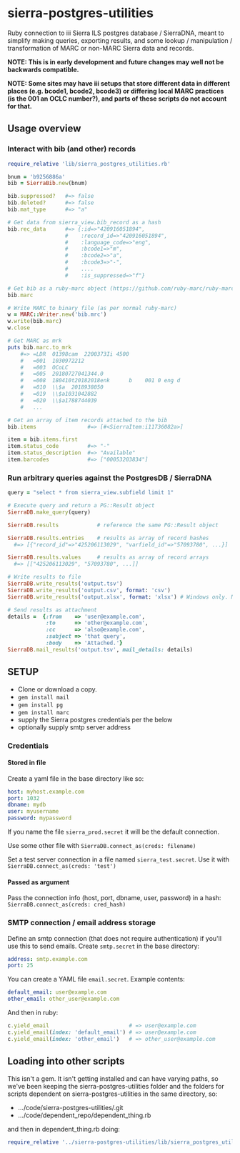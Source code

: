 # sierra-postgres-utilities

Ruby connection to iii Sierra ILS postgres database / SierraDNA, meant to simplify making queries, exporting results, and some lookup / manipulation / transformation of MARC or non-MARC Sierra data and records.

__NOTE: This is in early development and future changes may well not be backwards compatible.__

__NOTE: Some sites may have iii setups that store different data in different places (e.g. bcode1, bcode2, bcode3) or differing local MARC practices (is the 001 an OCLC number?), and parts of these scripts do not account for that.__

## Usage overview

### Interact with bib (and other) records

```ruby
require_relative 'lib/sierra_postgres_utilities.rb'

bnum = 'b9256886a'
bib = SierraBib.new(bnum)

bib.suppressed?   #=> false
bib.deleted?      #=> false
bib.mat_type      #=> "a"

# Get data from sierra_view.bib_record as a hash
bib.rec_data      #=> {:id=>"420916051894",
                  #    :record_id=>"420916051894",
                  #    :language_code=>"eng",
                  #    :bcode1=>"m",
                  #    :bcode2=>"a",
                  #    :bcode3=>"-",
                  #    ....
                  #    :is_suppressed=>"f"}

# Get bib as a ruby-marc object (https://github.com/ruby-marc/ruby-marc/)
bib.marc

# Write MARC to binary file (as per normal ruby-marc)
w = MARC::Writer.new('bib.mrc')
w.write(bib.marc)
w.close

# Get MARC as mrk
puts bib.marc.to_mrk
    #=> =LDR  01398cam  2200373Ii 4500
    #   =001  1030972212
    #   =003  OCoLC
    #   =005  20180727041344.0
    #   =008  180410t20182018enk      b    001 0 eng d
    #   =010  \\$a  2018938050
    #   =019  \\$a1031042882
    #   =020  \\$a1788744039
    #   ...

# Get an array of item records attached to the bib
bib.items                #=> [#<SierraItem:i11736082a>]

item = bib.items.first
item.status_code         #=> "-"
item.status_description  #=> "Available"
item.barcodes            #=> ["00053203834"]
```

### Run arbitrary queries against the PostgresDB / SierraDNA

```ruby
query = "select * from sierra_view.subfield limit 1"

# Execute query and return a PG::Result object
SierraDB.make_query(query)

SierraDB.results            # reference the same PG::Result object

SierraDB.results.entries    # results as array of record hashes
  #=> [{"record_id"=>"425206113029", "varfield_id"=>"57093780", ...}]

SierraDB.results.values     # results as array of record arrays
  #=> [["425206113029", "57093780", ...]]

# Write results to file
SierraDB.write_results('output.tsv')
SierraDB.write_results('output.csv', format: 'csv')
SierraDB.write_results('output.xlsx', format: 'xlsx') # Windows only. Maybe Mac. Not Linux.

# Send results as attachment
details =  {:from    => 'user@example.com',
            :to      => 'other@example.com',
            :cc      => 'also@example.com',
            :subject => 'that query',
            :body    => 'Attached.'}
SierraDB.mail_results('output.tsv', mail_details: details)
```

## SETUP

* Clone or download a copy.
* ```gem install mail```
* ```gem install pg```
* ```gem install marc```
* supply the Sierra postgres credentials per the below
* optionally supply smtp server address

### Credentials

#### Stored in file

Create a yaml file in the base directory like so:

```yaml
host: myhost.example.com
port: 1032
dbname: mydb
user: myusername
password: mypassword
```

If you name the file ```sierra_prod.secret``` it will be the default connection.

Use some other file with ```SierraDB.connect_as(creds: filename)```

Set a test server connection in a file named ```sierra_test.secret```. Use it with ```SierraDB.connect_as(creds: 'test')```

#### Passed as argument

Pass the connection info (host, port, dbname, user, password) in a hash: ```SierraDB.connect_as(creds: cred_hash)```

### SMTP connection / email address storage

Define an smtp connection (that does not require authentication) if you'll use this to send emails.
Create ```smtp.secret``` in the base directory:

```yaml
address: smtp.example.com
port: 25
```

You can create a YAML file ```email.secret```. Example contents:

```yaml
default_email: user@example.com
other_email: other_user@example.com
```

And then in ruby:

```ruby
c.yield_email                         # => user@example.com
c.yield_email(index: 'default_email') # => user@example.com
c.yield_email(index: 'other_email')   # => other_user@example.com
```

## Loading into other scripts

This isn't a gem. It isn't getting installed and can have varying paths, so we've been keeping the sierra-postgres-utilities folder and the folders for scripts dependent on sierra-postgres-utilities in the same directory, so:

* .../code/sierra-postgres-utilities/.git
* .../code/dependent_repo/dependent_thing.rb

and then in dependent_thing.rb doing:

```ruby
require_relative '../sierra-postgres-utilities/lib/sierra_postgres_utilities.rb'
```
